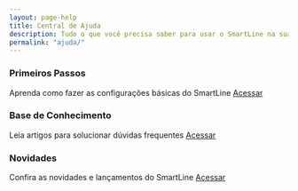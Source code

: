 ```yaml
---
layout: page-help
title: Central de Ajuda
description: Tudo o que você precisa saber para usar o SmartLine na sua empresa.
permalink: "ajuda/"
---
```

<div class="row">
    <div class="col-md-4 g-mb-30">
        <!-- Icon Blocks -->
        <div class="g-bg-purple text-center rounded g-pos-rel g-z-index-1 g-px-20 g-py-30">
            <span class="u-icon-v1 u-icon-size--xl g-color-white g-mb-10">
                <i class="icon-education-002 u-line-icon-pro"></i>
            </span>
            <h3 class="h4 g-color-white mb-2">Primeiros Passos</h3>
            <span class="d-block h5 g-color-white-opacity-0_7 mb-4">Aprenda como fazer as configurações básicas do SmartLine</span>
            <a class="btn btn-md u-btn-white g-color-white g-bg-white-opacity-0_2 g-brd-white--hover g-color-purple--hover g-bg-white--hover g-rounded-25"
                href="ajuda/primeiros-passos/">Acessar</a>
        </div>
        <!-- End Icon Blocks -->
    </div>
    <div class="col-md-4 g-mb-30">
        <!-- Icon Blocks -->
        <div class="g-bg-teal text-center rounded g-pos-rel g-z-index-1 g-px-20 g-py-30">
            <span class="u-icon-v1 u-icon-size--xl g-color-white g-mb-10">
                <i class="icon-education-001 u-line-icon-pro"></i>
            </span>
            <h3 class="h4 g-color-white mb-2">Base de Conhecimento</h3>
            <span class="d-block h5 g-color-white-opacity-0_7 mb-4">Leia artigos para solucionar dúvidas frequentes</span>
            <a class="btn btn-md u-btn-white g-color-white g-bg-white-opacity-0_2 g-brd-white--hover g-color-teal--hover g-bg-white--hover g-rounded-25"
                href="ajuda/base-de-conhecimentos/">Acessar</a>
        </div>
        <!-- End Icon Blocks -->
    </div>
    <div class="col-md-4 g-mb-30">
        <!-- Icon Blocks -->
        <div class="g-bg-blue text-center rounded g-pos-rel g-z-index-1 g-px-20 g-py-30">
            <span class="u-icon-v1 u-icon-size--xl g-color-white g-mb-10">
                <i class="icon-education-037 u-line-icon-pro"></i>
            </span>
            <h3 class="h4 g-color-white mb-2">Novidades</h3>
            <span class="d-block h5 g-color-white-opacity-0_7 mb-4">Confira as novidades e lançamentos do SmartLine</span>
            <a class="btn btn-md u-btn-white g-color-white g-bg-white-opacity-0_2 g-brd-white--hover g-color-blue--hover g-bg-white--hover g-rounded-25"
                href="ajuda/novidades/">Acessar</a>
        </div>
        <!-- End Icon Blocks -->
    </div>
</div>